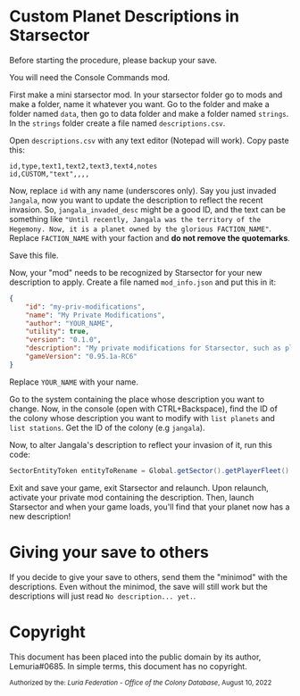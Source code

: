 # Custom Planet Descriptions in Starsector

Before starting the procedure, please backup your save.

You will need the Console Commands mod.

First make a mini starsector mod. In your starsector folder go to mods and make a folder, name it whatever you want. Go to the folder and make a folder named `data`, then go to data folder and make a folder named `strings`. In the `strings` folder create a file named `descriptions.csv`.

Open `descriptions.csv` with any text editor (Notepad will work). Copy paste this:
```csv
id,type,text1,text2,text3,text4,notes
id,CUSTOM,"text",,,,
```

Now, replace `id` with any name (underscores only). Say you just invaded `Jangala`, now you want to update the description to reflect the recent invasion. So, `jangala_invaded_desc` might be a good ID, and the text can be something like `"Until recently, Jangala was the territory of the Hegemony. Now, it is a planet owned by the glorious FACTION_NAME"`. Replace `FACTION_NAME` with your faction and **do not remove the quotemarks**.

Save this file.

Now, your "mod" needs to be recognized by Starsector for your new description to apply. Create a file named `mod_info.json` and put this in it:
```json
{
    "id": "my-priv-modifications",
    "name": "My Private Modifications",
    "author": "YOUR_NAME",
    "utility": true,
    "version": "0.1.0",
    "description": "My private modifications for Starsector, such as planet descriptions my colonies",
    "gameVersion": "0.95.1a-RC6"
}
```

Replace `YOUR_NAME` with your name.


Go to the system containing the place whose description you want to change. 
Now, in the console (open with CTRL+Backspace), find the ID of the colony whose description you want to modify with `list planets` and `list stations`. Get the ID of the colony (e.g `jangala`).

Now, to alter Jangala's description to reflect your invasion of it, run this code:
```java
SectorEntityToken entityToRename = Global.getSector().getPlayerFleet().getContainingLocation().getEntityById("jangala"); entityToRename.setCustomDescriptionId("jangala_invaded_desc");
```

Exit and save your game, exit Starsector and relaunch. Upon relaunch, activate your private mod containing the description. Then, launch Starsector and when your game loads, you'll find that your planet now has a new description!

# Giving your save to others
If you decide to give your save to others, send them the "minimod" with the descriptions. Even without the minimod, the save will still work but the descriptions will just read `No description... yet.`.

# Copyright
This document has been placed into the public domain by its author, Lemuria#0685. In simple terms, this document has no copyright.

<sup>Authorized by the: *Luria Federation - Office of the Colony Database*, August 10, 2022</sup>

